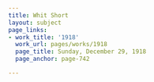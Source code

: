 ```yaml
---
title: Whit Short
layout: subject
page_links:
- work_title: '1918'
  work_url: pages/works/1918
  page_title: Sunday, December 29, 1918
  page_anchor: page-742

---
```


